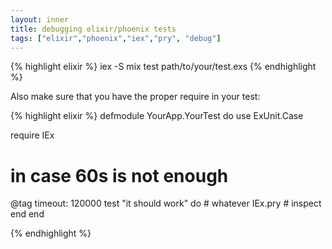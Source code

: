 ```yaml
---
layout: inner
title: debugging elixir/phoenix tests
tags: ["elixir","phoenix","iex","pry", "debug"]
---
```

{% highlight elixir %}
iex -S mix test path/to/your/test.exs
{% endhighlight %}

Also make sure that you have the proper require in your test:

{% highlight elixir %}
defmodule YourApp.YourTest do
  use ExUnit.Case

  require IEx

  # in case 60s is not enough
  @tag timeout: 120000
  test "it should work" do
    # whatever
    IEx.pry
    # inspect
  end
end

{% endhighlight %}
